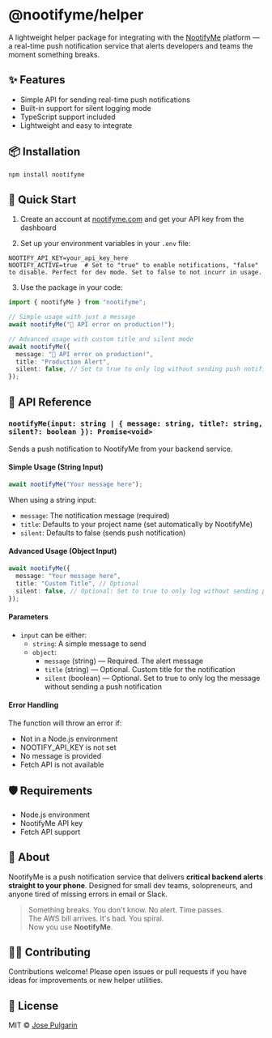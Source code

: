 # @nootifyme/helper

A lightweight helper package for integrating with the [NootifyMe](https://nootifyme.com) platform — a real-time push notification service that alerts developers and teams the moment something breaks.

## ✨ Features

- Simple API for sending real-time push notifications
- Built-in support for silent logging mode
- TypeScript support included
- Lightweight and easy to integrate

## 📦 Installation

```bash
npm install nootifyme
```

## 🚀 Quick Start

1. Create an account at [nootifyme.com](https://nootifyme.com) and get your API key from the dashboard

2. Set up your environment variables in your `.env` file:

```env
NOOTIFY_API_KEY=your_api_key_here
NOOTIFY_ACTIVE=true  # Set to "true" to enable notifications, "false" to disable. Perfect for dev mode. Set to false to not incurr in usage.
```

3. Use the package in your code:

```ts
import { nootifyMe } from "nootifyme";

// Simple usage with just a message
await nootifyMe("🚨 API error on production!");

// Advanced usage with custom title and silent mode
await nootifyMe({
  message: "🚨 API error on production!",
  title: "Production Alert",
  silent: false, // Set to true to only log without sending push notification
});
```

## 📖 API Reference

### `nootifyMe(input: string | { message: string, title?: string, silent?: boolean }): Promise<void>`

Sends a push notification to NootifyMe from your backend service.

#### Simple Usage (String Input)

```ts
await nootifyMe("Your message here");
```

When using a string input:

- `message`: The notification message (required)
- `title`: Defaults to your project name (set automatically by NootifyMe)
- `silent`: Defaults to false (sends push notification)

#### Advanced Usage (Object Input)

```ts
await nootifyMe({
  message: "Your message here",
  title: "Custom Title", // Optional
  silent: false, // Optional: Set to true to only log without sending push notification
});
```

#### Parameters

- `input` can be either:
  - `string`: A simple message to send
  - `object`:
    - `message` (string) — Required. The alert message
    - `title` (string) — Optional. Custom title for the notification
    - `silent` (boolean) — Optional. Set to true to only log the message without sending a push notification

#### Error Handling

The function will throw an error if:

- Not in a Node.js environment
- NOOTIFY_API_KEY is not set
- No message is provided
- Fetch API is not available

## 🛡️ Requirements

- Node.js environment
- NootifyMe API key
- Fetch API support

## 🧠 About

NootifyMe is a push notification service that delivers **critical backend alerts straight to your phone**. Designed for small dev teams, solopreneurs, and anyone tired of missing errors in email or Slack.

> Something breaks. You don't know. No alert. Time passes.  
> The AWS bill arrives. It's bad. You spiral.  
> Now you use **NootifyMe**.

## 👨‍💻 Contributing

Contributions welcome! Please open issues or pull requests if you have ideas for improvements or new helper utilities.

## 📄 License

MIT © [Jose Pulgarin](https://nootifyme.com)
